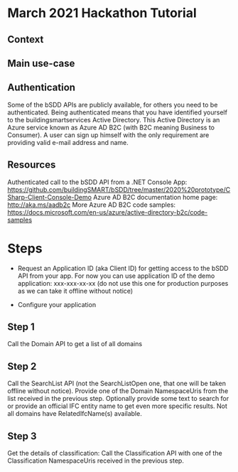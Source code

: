 # March 2021 Hackathon Tutorial

## Context

## Main use-case

## Authentication

Some of the bSDD APIs are publicly available, for others you need to be authenticated.
Being authenticated means that you have identified yourself to the buildingsmartservices Active Directory. This Active Directory is an Azure service known as Azure AD B2C (with B2C meaning Business to Consumer). A user can sign up himself with the only requirement are providing valid e-mail address and name.



## Resources

Authenticated call to the bSDD API from a .NET Console App: https://github.com/buildingSMART/bSDD/tree/master/2020%20prototype/CSharp-Client-Console-Demo
Azure AD B2C documentation home page: http://aka.ms/aadb2c
More Azure AD B2C code samples: https://docs.microsoft.com/en-us/azure/active-directory-b2c/code-samples

# Steps

- Request an Application ID (aka Client ID) for getting access to the bSDD API from your app. For now you can use application ID of the demo application: xxx-xxx-xx-xx (do not use this one for production purposes as we can take it offline without notice)

- Configure your application

## Step 1

Call the Domain API to get a list of all domains

## Step 2

Call the SearchList API (not the SearchListOpen one, that one will be taken offline without notice).
Provide one of the Domain NamespaceUris from the list received in the previous step.
Optionally provide some text to search for or provide an official IFC entity name to get even more specific results.
Not all domains have RelatedIfcName(s) available.

## Step 3

Get the details of classification:
Call the Classification API with one of the Classification NamespaceUris received in the previous step.
